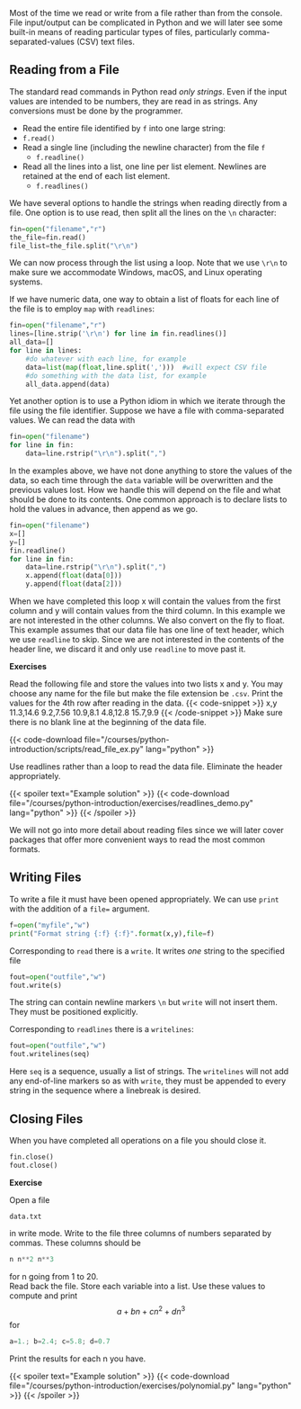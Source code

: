 Most of the time we read or write from a file rather than from the console.  File input/output can be complicated in Python and we will later see some built-in means of reading particular types of files, particularly comma-separated-values (CSV) text files.

## Reading from a File

The standard read commands in Python read _only strings_.  Even if the input values are intended to be numbers, they are read in as strings.  Any conversions must be done by the programmer.

*  Read the entire file identified by `f` into one large string:
  * `f.read()`
* Read a single line (including the newline character) from the file `f`
  * `f.readline()`
* Read all the lines into a list, one line per list element.  Newlines are retained at the end of each list element. 
  * `f.readlines()`

We have several options to handle the strings when reading directly from a file.  One option is to use read, then split all the lines on the `\n` character:

```python
fin=open("filename","r")
the_file=fin.read()
file_list=the_file.split("\r\n")
```

We can now process through the list using a loop.  Note that we use `\r\n` to make sure we accommodate Windows, macOS, and Linux operating systems.  

If we have numeric data, one way to obtain a list of floats for each line of the file is to employ `map` with `readlines`:
```python
fin=open("filename","r")
lines=[line.strip('\r\n') for line in fin.readlines()]
all_data=[]
for line in lines:
    #do whatever with each line, for example
    data=list(map(float,line.split(',')))  #will expect CSV file
    #do something with the data list, for example
    all_data.append(data)
```

Yet another option is to use a Python idiom in which we iterate through the file using the file identifier.  Suppose we have a file with comma-separated values.  We can read the data with
```python
fin=open("filename")
for line in fin:
    data=line.rstrip("\r\n").split(",")
```
In the examples above, we have not done anything to store the values of the data, so each time through the `data` variable will be overwritten and the previous values lost.  How we handle this will depend on the file and what should be done to its contents.  One common approach is to declare lists to hold the values in advance, then append as we go.

```python
fin=open("filename")
x=[]
y=[]
fin.readline()
for line in fin:
    data=line.rstrip("\r\n").split(",")
    x.append(float(data[0]))
    y.append(float(data[2]))
```
When we have completed this loop x will contain the values from the first column and y will contain values from the third column.  In this example we are not interested in the other columns.  We also convert on the fly to float.  This example assumes that our data file has one line of text header, which we use `readline` to skip.  Since we are not interested in the contents of the header line, we discard it and only use `readline` to move past it.

**Exercises**

Read the following file and store the values into two lists x and y.  You may choose any name for the file but make the file extension be `.csv`.  Print the values for the 4th row after reading in the data.
{{< code-snippet >}}
x,y
11.3,14.6
9.2,7.56
10.9,8.1
4.8,12.8
15.7,9.9
{{< /code-snippet >}}
Make sure there is no blank line at the beginning of the data file.

{{< code-download file="/courses/python-introduction/scripts/read_file_ex.py" lang="python" >}}

Use readlines rather than a loop to read the data file.  Eliminate the header appropriately.

{{< spoiler text="Example solution" >}}
{{< code-download file="/courses/python-introduction/exercises/readlines_demo.py" lang="python" >}}
{{< /spoiler >}}

We will not go into more detail about reading files since we will later cover packages that offer more convenient ways to read the most common formats.  

## Writing Files

To write a file it must have been opened appropriately.  We can use `print` with the addition of a `file=` argument.
```python
f=open("myfile","w")
print("Format string {:f} {:f}".format(x,y),file=f)
```

Corresponding to `read` there is a `write`.  It writes _one_ string to the specified file 
```python
fout=open("outfile","w")
fout.write(s)
```
The string can contain newline markers `\n` but `write` will not insert them.  They must be positioned explicitly.

Corresponding to `readlines` there is a `writelines`:
```python
fout=open("outfile","w")
fout.writelines(seq)
```
Here `seq` is a sequence, usually a list of strings.  The `writelines` will not add any end-of-line markers so as with `write`, they must be appended to every string in the sequence where a linebreak is desired.

## Closing Files

When you have completed all operations on a file you should close it.
```python
fin.close()
fout.close()
```

**Exercise**

Open a file 

```no-highlight
data.txt 
```
in write mode.  Write to the file three columns of numbers separated by commas.  These columns should be
```python
n n**2 n**3
```
for n going from 1 to 20.  
Read back the file.  Store each variable into a list.  Use these values to compute and print 
$$ a+bn+cn^2+dn^3 $$
for 
```python
a=1.; b=2.4; c=5.8; d=0.7
```
Print the results for each n you have.

{{< spoiler text="Example solution" >}}
{{< code-download file="/courses/python-introduction/exercises/polynomial.py" lang="python" >}}
{{< /spoiler >}}

